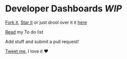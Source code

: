 Developer Dashboards *WIP*
===
[Fork it](http://github.com/roachhd/Dev-Dash), [Star it](http://github.com/roachhd/Dev-Dash) or just drool over it it [here](http://roachhd.github.io/Dev-Dash/)

[Read](http://roachhd.github.io/Dev-Dash/todo.html) my To do list

Add stuff and submit a pull request!

[Tweet me](https://twitter.com/mektball), I love it ❤ 

